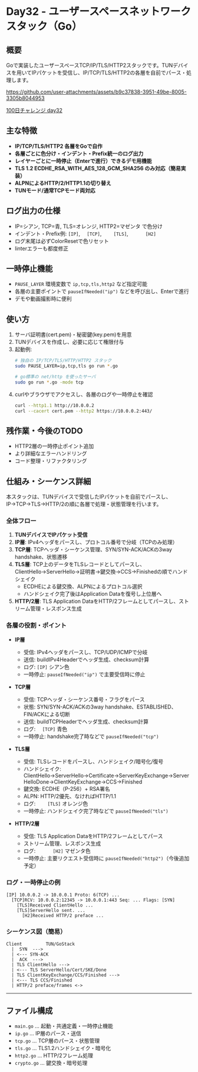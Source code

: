 # Day32 - ユーザースペースネットワークスタック（Go）

## 概要
Goで実装したユーザースペースTCP/IP/TLS/HTTP2スタックです。TUNデバイスを用いてIPパケットを受信し、IP/TCP/TLS/HTTP2の各層を自前でパース・処理します。

https://github.com/user-attachments/assets/b9c37838-3951-49be-8005-3305b8044953

[100日チャレンジ day32](https://zenn.dev/gin_nazo/scraps/2ab7b49d1166ea)

## 主な特徴
- **IP/TCP/TLS/HTTP2 各層をGoで自作**
- **各層ごとに色分け・インデント・Prefix統一のログ出力**
- **レイヤーごとに一時停止（Enterで進行）できるデモ用機能**
- **TLS 1.2 ECDHE_RSA_WITH_AES_128_GCM_SHA256 のみ対応（簡易実装）**
- **ALPNによるHTTP/2/HTTP1.1の切り替え**
- **TUNモード/通常TCPモード両対応**

## ログ出力の仕様
- IP=シアン, TCP=青, TLS=オレンジ, HTTP2=マゼンタ で色分け
- インデント・Prefix例: `[IP]`, `  [TCP]`, `    [TLS]`, `      [H2]`
- ログ末尾は必ずColorResetで色リセット
- linterエラーも都度修正

## 一時停止機能
- `PAUSE_LAYER` 環境変数で `ip,tcp,tls,http2` など指定可能
- 各層の主要ポイントで `pauseIfNeeded("ip")` などを呼び出し、Enterで進行
- デモや動画撮影時に便利

## 使い方
1. サーバ証明書(cert.pem)・秘密鍵(key.pem)を用意
2. TUNデバイスを作成し、必要に応じて権限付与
3. 起動例:
   ```sh
   # 独自の IP/TCP/TLS/HTTP/HTTP2 スタック
   sudo PAUSE_LAYER=ip,tcp,tls go run *.go

   # go標準の net/http を使ったサーバ
   sudo go run *.go -mode tcp
   ```
4. curlやブラウザでアクセスし、各層のログや一時停止を確認
   ```sh
   curl --http1.1 http://10.0.0.2
   curl --cacert cert.pem --http2 https://10.0.0.2:443/
   ```

## 残作業・今後のTODO
- HTTP2層の一時停止ポイント追加
- より詳細なエラーハンドリング
- コード整理・リファクタリング

## 仕組み・シーケンス詳細

本スタックは、TUNデバイスで受信したIPパケットを自前でパースし、IP→TCP→TLS→HTTP/2の順に各層で処理・状態管理を行います。

### 全体フロー
1. **TUNデバイスでIPパケット受信**
2. **IP層**: IPv4ヘッダをパースし、プロトコル番号で分岐（TCPのみ処理）
3. **TCP層**: TCPヘッダ・シーケンス管理、SYN/SYN-ACK/ACKの3way handshake、状態遷移
4. **TLS層**: TCP上のデータをTLSレコードとしてパースし、ClientHello→ServerHello→証明書→鍵交換→CCS→Finishedの順でハンドシェイク
   - ECDHEによる鍵交換、ALPNによるプロトコル選択
   - ハンドシェイク完了後はApplication Dataを復号し上位層へ
5. **HTTP/2層**: TLS Application DataをHTTP/2フレームとしてパースし、ストリーム管理・レスポンス生成

### 各層の役割・ポイント
- **IP層**
  - 受信: IPv4ヘッダをパースし、TCP/UDP/ICMPで分岐
  - 送信: buildIPv4Headerでヘッダ生成、checksum計算
  - ログ: `[IP]` シアン色
  - 一時停止: `pauseIfNeeded("ip")` で主要受信時に停止

- **TCP層**
  - 受信: TCPヘッダ・シーケンス番号・フラグをパース
  - 状態: SYN/SYN-ACK/ACKの3way handshake、ESTABLISHED、FIN/ACKによる切断
  - 送信: buildTCPHeaderでヘッダ生成、checksum計算
  - ログ: `  [TCP]` 青色
  - 一時停止: handshake完了時などで `pauseIfNeeded("tcp")`

- **TLS層**
  - 受信: TLSレコードをパースし、ハンドシェイク/暗号化/復号
  - ハンドシェイク: ClientHello→ServerHello→Certificate→ServerKeyExchange→ServerHelloDone→ClientKeyExchange→CCS→Finished
  - 鍵交換: ECDHE（P-256）+ RSA署名
  - ALPN: HTTP/2優先、なければHTTP/1.1
  - ログ: `    [TLS]` オレンジ色
  - 一時停止: ハンドシェイク完了時などで `pauseIfNeeded("tls")`

- **HTTP/2層**
  - 受信: TLS Application DataをHTTP/2フレームとしてパース
  - ストリーム管理、レスポンス生成
  - ログ: `      [H2]` マゼンタ色
  - 一時停止: 主要リクエスト受信時に `pauseIfNeeded("http2")`（今後追加予定）

### ログ・一時停止の例
```
[IP] 10.0.0.2 -> 10.0.0.1 Proto: 6(TCP) ...
  [TCP]RCV: 10.0.0.2:12345 -> 10.0.0.1:443 Seq: ... Flags: [SYN]
    [TLS]Received ClientHello ...
    [TLS]ServerHello sent. ...
      [H2]Received HTTP/2 preface ...
```

### シーケンス図（簡易）

```
Client         TUN/GoStack
  |  SYN  --->
  | <--- SYN-ACK
  |  ACK  --->
  | TLS ClientHello --->
  | <--- TLS ServerHello/Cert/SKE/Done
  | TLS ClientKeyExchange/CCS/Finished --->
  | <--- TLS CCS/Finished
  | HTTP/2 preface/frames <->
```

---

## ファイル構成
- `main.go` ... 起動・共通定義・一時停止機能
- `ip.go` ... IP層のパース・送信
- `tcp.go` ... TCP層のパース・状態管理
- `tls.go` ... TLS1.2ハンドシェイク・暗号化
- `http2.go` ... HTTP/2フレーム処理
- `crypto.go` ... 鍵交換・暗号処理
